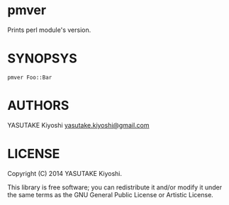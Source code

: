 # pmver

Prints perl module's version.

# SYNOPSYS

```
pmver Foo::Bar
```

# AUTHORS

YASUTAKE Kiyoshi <yasutake.kiyoshi@gmail.com>

# LICENSE

Copyright (C) 2014 YASUTAKE Kiyoshi.

This library is free software; you can redistribute it and/or modify it under
the same terms as the GNU General Public License or Artistic License.

